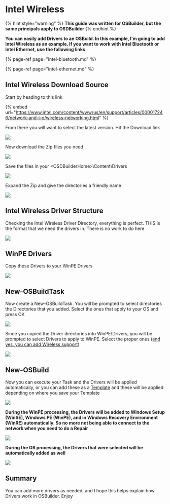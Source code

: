 # Intel Wireless

{% hint style="warning" %}
**This guide was written for OSBuilder, but the same principals apply to OSDBuilder**
{% endhint %}

**You can easily add Drivers to an OSBuild.  In this example, I'm going to add Intel Wireless as an example.  If you want to work with Intel Bluetooth or Intel Ethernet, use the following links**

{% page-ref page="intel-bluetooth.md" %}

{% page-ref page="intel-ethernet.md" %}

## Intel Wireless Download Source

Start by heading to this link

{% embed url="https://www.intel.com/content/www/us/en/support/articles/000017246/network-and-i-o/wireless-networking.html" %}

From there you will want to select the latest version.  Hit the Download link

![](../../../../../.gitbook/assets/image%20%2873%29.png)

Now download the Zip files you need 

![](../../../../../.gitbook/assets/image%20%2865%29.png)

Save the files in your &lt;OSDBuilderHome&gt;\Content\Drivers

![](../../../../../.gitbook/assets/image%20%284%29.png)

Expand the Zip and give the directories a friendly name

![](../../../../../.gitbook/assets/image%20%2815%29.png)

## Intel Wireless Driver Structure

Checking the Intel Wireless Driver Directory, everything is perfect.  THIS is the format that we need the drivers in.  There is no work to do here

![](../../../../../.gitbook/assets/image%20%28102%29.png)

## WinPE Drivers

Copy these Drivers to your WinPE Drivers

![](../../../../../.gitbook/assets/image%20%2890%29.png)

## New-OSBuildTask

Now create a New-OSBuildTask.  You will be prompted to select directories the Directories that you added.  Select the ones that apply to your OS and press OK

![](../../../../../.gitbook/assets/image%20%2896%29.png)

Since you copied the Driver directories into WinPE\Drivers, you will be prompted to select Drivers to apply to WinPE.  Select the proper ones \([and yes, you can add Wireless support](https://www.scconfigmgr.com/2018/03/06/build-a-winpe-with-wireless-support/)\)

![](../../../../../.gitbook/assets/image%20%2876%29.png)

## New-OSBuild

Now you can execute your Task and the Drivers will be applied automatically, or you can add these as a [Template](../../../../../osbuilder/docs/guides/templates.md) and these will be applied depending on where you save your Template

![](../../../../../.gitbook/assets/image%20%2829%29.png)

**During the WinPE processing, the Drivers will be added to Windows Setup \(WinSE\), Windows PE \(WinPE\), and in Windows Recovery Environment \(WinRE\) automatically.  So no more not being able to connect to the network when you need to do a Repair**

![](../../../../../.gitbook/assets/image%20%28146%29.png)

**During the OS processing, the Drivers that were selected will be automatically added as well**

![](../../../../../.gitbook/assets/image%20%28100%29.png)

## Summary

You can add more drivers as needed, and I hope this helps explain how Drivers work in OSBuilder.  Enjoy



